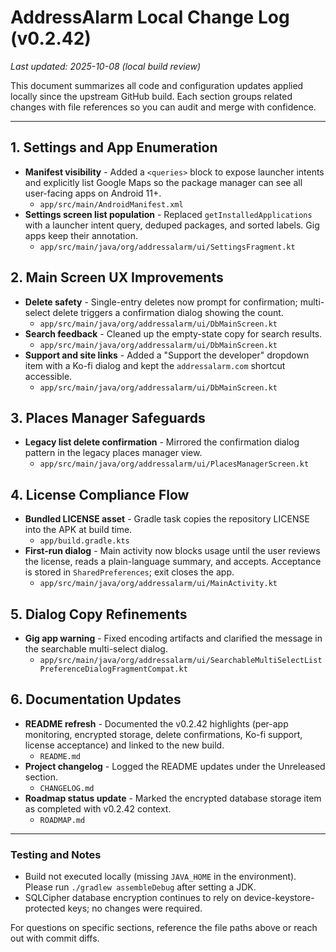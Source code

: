 # AddressAlarm Local Change Log (v0.2.42)

_Last updated: 2025-10-08 (local build review)_

This document summarizes all code and configuration updates applied locally since the upstream GitHub build. Each section groups related changes with file references so you can audit and merge with confidence.

---

## 1. Settings and App Enumeration

- **Manifest visibility** - Added a `<queries>` block to expose launcher intents and explicitly list Google Maps so the package manager can see all user-facing apps on Android 11+.  
  - `app/src/main/AndroidManifest.xml`
- **Settings screen list population** - Replaced `getInstalledApplications` with a launcher intent query, deduped packages, and sorted labels. Gig apps keep their annotation.  
  - `app/src/main/java/org/addressalarm/ui/SettingsFragment.kt`

## 2. Main Screen UX Improvements

- **Delete safety** - Single-entry deletes now prompt for confirmation; multi-select delete triggers a confirmation dialog showing the count.  
  - `app/src/main/java/org/addressalarm/ui/DbMainScreen.kt`
- **Search feedback** - Cleaned up the empty-state copy for search results.  
  - `app/src/main/java/org/addressalarm/ui/DbMainScreen.kt`
- **Support and site links** - Added a "Support the developer" dropdown item with a Ko-fi dialog and kept the `addressalarm.com` shortcut accessible.  
  - `app/src/main/java/org/addressalarm/ui/DbMainScreen.kt`

## 3. Places Manager Safeguards

- **Legacy list delete confirmation** - Mirrored the confirmation dialog pattern in the legacy places manager view.  
  - `app/src/main/java/org/addressalarm/ui/PlacesManagerScreen.kt`

## 4. License Compliance Flow

- **Bundled LICENSE asset** - Gradle task copies the repository LICENSE into the APK at build time.  
  - `app/build.gradle.kts`
- **First-run dialog** - Main activity now blocks usage until the user reviews the license, reads a plain-language summary, and accepts. Acceptance is stored in `SharedPreferences`; exit closes the app.  
  - `app/src/main/java/org/addressalarm/ui/MainActivity.kt`

## 5. Dialog Copy Refinements

- **Gig app warning** - Fixed encoding artifacts and clarified the message in the searchable multi-select dialog.  
  - `app/src/main/java/org/addressalarm/ui/SearchableMultiSelectListPreferenceDialogFragmentCompat.kt`

## 6. Documentation Updates

- **README refresh** - Documented the v0.2.42 highlights (per-app monitoring, encrypted storage, delete confirmations, Ko-fi support, license acceptance) and linked to the new build.  
  - `README.md`
- **Project changelog** - Logged the README updates under the Unreleased section.  
  - `CHANGELOG.md`
- **Roadmap status update** - Marked the encrypted database storage item as completed with v0.2.42 context.  
  - `ROADMAP.md`

---

### Testing and Notes
- Build not executed locally (missing `JAVA_HOME` in the environment). Please run `./gradlew assembleDebug` after setting a JDK.
- SQLCipher database encryption continues to rely on device-keystore-protected keys; no changes were required.

For questions on specific sections, reference the file paths above or reach out with commit diffs.
